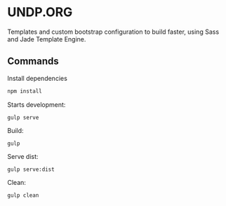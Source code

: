 # UNDP.ORG
Templates and custom bootstrap configuration to build faster, using Sass and Jade Template Engine.

## Commands

Install dependencies
```sh
npm install
```

Starts development:
```
gulp serve
```
Build:
```
gulp
```
Serve dist:
```
gulp serve:dist
```
Clean:
```
gulp clean
```
